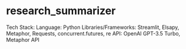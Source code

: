 # research_summarizer
Tech Stack:
Language: Python
Libraries/Frameworks: Streamlit, Elsapy, Metaphor, Requests, concurrent.futures, re
API: OpenAI GPT-3.5 Turbo, Metaphor API
